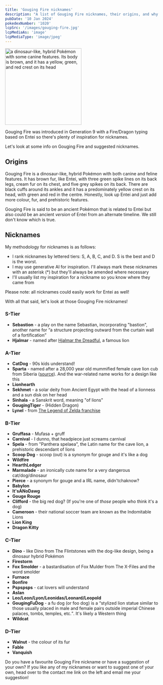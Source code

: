 ```yaml
---
title: 'Gouging Fire nicknames'
description: "A list of Gouging Fire nicknames, their origins, and why I think they're cool."
pubDate: '10 Jan 2024'
pokedexNumber: '1020'
lcpSrc: '/images/gouging-fire.jpg'
lcpMediaAs: 'image'
lcpMediaType: 'image/jpeg'
---
```


<div class="img-center"><img src="/images/gouging-fire.jpg" width="250px" height="250px" alt="a dinosaur-like, hybrid Pokémon with some canine features. Its body is brown, and it has a yellow, green, and red crest on its head"></div>

Gouging Fire was introduced in Generation 9 with a Fire/Dragon typing based on Entei so there's plenty of inspiration for nicknames.

Let's look at some info on Gouging Fire and suggested nicknames.

## Origins

Gouging Fire is a dinosaur-like, hybrid Pokémon with both canine and feline features. It has brown fur, like Entei, with three green spike lines on its back legs, cream fur on its chest, and five grey spikes on its back. There are black cuffs around its ankles and it has a predominately yellow crest on its head, with green and red in the centre. Honestly, look up Entei and just add more colour, fur, and prehistoric features.

Gouging Fire is said to be an ancient Pokémon that is related to Entei but also could be an ancient _version_ of Entei from an alternate timeline. We still don't know which is true.

## Nicknames

My methodology for nicknames is as follows:

* I rank nicknames by lettered tiers: S, A, B, C, and D. S is the best and D is the worst.
* I may use generative AI for inspiration. I'll always mark these nicknames with an asterisk (\*) but they'll always be amended where necessary
* I'll usually list my inspiration for a nickname so you know where they came from

Please note: all nicknames could easily work for Entei as well!

With all that said, let's look at those Gouging Fire nicknames!

### S-Tier

* **Sebastion** - a play on the name Sebastian, incorporating "bastion", another name for <q cite="https://en.wikipedia.org/wiki/Bastion">a structure projecting outward from the curtain wall of a fortification</q>
* **Hjalmar** - named after [Hjalmar the Dreadful](https://kopelion.org/lion/hjalmar/), a famous lion

### A-Tier

* **CatDog** - 90s kids understand!
* **Sparta** - named after a 28,000 year old mummified female cave lion cub from Siberia ([source](https://www.mdpi.com/2571-550X/4/3/24)). And the war-related name works for a design like this
* **Lionhearth**
* **Sekhmet** - a solar deity from Ancient Egypt with the head of a lionness and a sun disk on her head
* **Sinhala** - a Sanskrit word, meaning "of lions"
* **GougingTiger** - (Hidden Dragon)
* **Lynel** - from [The Legend of Zelda franchise](/nicknames/themes/legend-of-zelda/)

### B-Tier

* **Gruffasa** - Mufasa + gruff
* **Carnival** - I dunno, that headpiece just screams carnival
* **Spela** - from "Panthera spelaea", the Latin name for the cave lion, a prehistoric descendant of lions
* **Scoop Dog** - scoop (out) is a synonym for gouge and it's like a dog
* **Wildfire**
* **HearthLedger**
* **Marmalade** - an ironically cute name for a very dangerous cat/dog/dinosaur
* **Pierce** - a synonym for gouge and a IRL name, didn'tchaknow?
* **Babylon**
* **It'sANoDawg**
* **Gouge Rouge**
* **Clifford** - the big red dog? (If you're one of _those_ people who think it's a dog)
* **Cameroon** - their national soccer team are known as the Indomitable Lions
* **Lion King**
* **Dragon Kitty**

### C-Tier

* **Dino** - like Dino from The Flintstones with the dog-like design, being a dinosaur hybrid Pokémon
* **Firestorm**
* **Fox Smolder** - a bastardisation of Fox Mulder from The X-Files and the word smolder
* **Furnace**
* **Bonfire**
* **Pspspsps** - cat lovers will understand
* **Aslan**
* **Leo/Leon/Lyon/Leonidas/Leonard/Leopold**
* **GougingFuDog** - a fu dog (or foo dog) is a <q cite="https://en.wiktionary.org/wiki/foo_dog#Noun">stylized lion statue similar to those usually placed in male and female pairs outside imperial Chinese palaces, tombs, temples, etc.</q>. It's likely a Western thing
* **Wildcat**

### D-Tier

* **Walnut** - the colour of its fur
* **Fable**
* **Vanquish**

Do you have a favourite Gouging Fire nickname or have a suggestion of your own? If you like any of my nicknames or want to suggest one of your own, head over to the contact me link on the left and email me your suggestion!